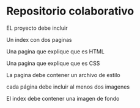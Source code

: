 # Repositorio colaborativo

EL proyecto debe incluir

Un index con dos paginas  


Una pagina que explique que es HTML  


Una pagina que explique que es CSS  


La pagina debe contener un archivo de estilo 


cada página debe incluir al menos dos imagenes  


El index debe contener una imagen de fondo

